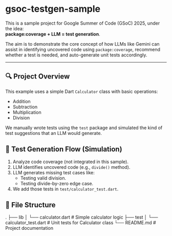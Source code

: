 # gsoc-testgen-sample

This is a sample project for Google Summer of Code (GSoC) 2025, under the idea:  
**package:coverage + LLM = test generation**.

The aim is to demonstrate the core concept of how LLMs like Gemini can assist in identifying uncovered code using `package:coverage`, recommend whether a test is needed, and auto-generate unit tests accordingly.

---

## 🔍 Project Overview

This example uses a simple Dart `Calculator` class with basic operations:

- Addition
- Subtraction
- Multiplication
- Division

We manually wrote tests using the `test` package and simulated the kind of test suggestions that an LLM would generate.

## 🧪 Test Generation Flow (Simulation)

1. Analyze code coverage (not integrated in this sample).
2. LLM identifies uncovered code (e.g., `divide()` method).
3. LLM generates missing test cases like:
   - Testing valid division.
   - Testing divide-by-zero edge case.
4. We add those tests in `test/calculator_test.dart`.

## 📁 File Structure

.
├── lib
│ └── calculator.dart # Simple calculator logic
├── test
│ └── calculator_test.dart # Unit tests for Calculator class
└── README.md # Project documentation

```

```
